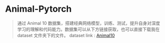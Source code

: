 # Animal-Pytorch
> 通过 Animal 10 数据集，搭建经典网络模型，训练、测试，提升自身对深度学习的理解和代码能力。数据集可以从下方链接获取，也可以直接下载我在 dataset 文件夹下的文件。
> dataset link : [Animal10](https://www.kaggle.com/datasets/alessiocorrado99/animals10)